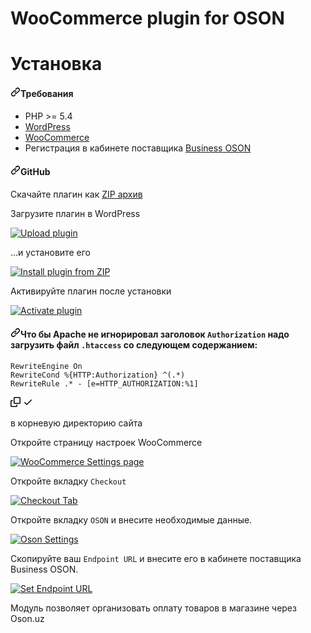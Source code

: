 # WooCommerce plugin for OSON

# Установка

<h4><a id="user-content-требования" class="anchor" aria-hidden="true" href="#требования"><svg class="octicon octicon-link" viewBox="0 0 16 16" version="1.1" width="16" height="16" aria-hidden="true"><path fill-rule="evenodd" d="M7.775 3.275a.75.75 0 001.06 1.06l1.25-1.25a2 2 0 112.83 2.83l-2.5 2.5a2 2 0 01-2.83 0 .75.75 0 00-1.06 1.06 3.5 3.5 0 004.95 0l2.5-2.5a3.5 3.5 0 00-4.95-4.95l-1.25 1.25zm-4.69 9.64a2 2 0 010-2.83l2.5-2.5a2 2 0 012.83 0 .75.75 0 001.06-1.06 3.5 3.5 0 00-4.95 0l-2.5 2.5a3.5 3.5 0 004.95 4.95l1.25-1.25a.75.75 0 00-1.06-1.06l-1.25 1.25a2 2 0 01-2.83 0z"></path></svg></a>Требования</h4>

<ul>
<li>PHP &gt;= 5.4</li>
<li><a href="https://wordpress.org/" rel="nofollow">WordPress</a></li>
<li><a href="https://woocommerce.com/" rel="nofollow">WooCommerce</a></li>
<li>Регистрация в кабинете поставщика <a href="https://business.oson.uz/" rel="nofollow">Business OSON</a></li>
</ul>
<h4><a id="user-content-github" class="anchor" aria-hidden="true" href="#github"><svg class="octicon octicon-link" viewBox="0 0 16 16" version="1.1" width="16" height="16" aria-hidden="true"><path fill-rule="evenodd" d="M7.775 3.275a.75.75 0 001.06 1.06l1.25-1.25a2 2 0 112.83 2.83l-2.5 2.5a2 2 0 01-2.83 0 .75.75 0 00-1.06 1.06 3.5 3.5 0 004.95 0l2.5-2.5a3.5 3.5 0 00-4.95-4.95l-1.25 1.25zm-4.69 9.64a2 2 0 010-2.83l2.5-2.5a2 2 0 012.83 0 .75.75 0 001.06-1.06 3.5 3.5 0 00-4.95 0l-2.5 2.5a3.5 3.5 0 004.95 4.95l1.25-1.25a.75.75 0 00-1.06-1.06l-1.25 1.25a2 2 0 01-2.83 0z"></path></svg></a>GitHub</h4>

<p>Скачайте плагин как <a href="https://github.com/Osonuz/Woocommerce-plugin/archive/refs/heads/main.zip">ZIP архив</a></p>

<p>Загрузите плагин в WordPress</p>

<p><a target="_blank" rel="noopener noreferrer" href="https://user-images.githubusercontent.com/92983919/138640691-afc645f5-f6dc-4f93-b587-4560f001cd3c.png"><img src="https://user-images.githubusercontent.com/92983919/138640691-afc645f5-f6dc-4f93-b587-4560f001cd3c.png" alt="Upload plugin" style="max-width: 100%;"></a></p>

<p>...и установите его</p>

<p><a target="_blank" rel="noopener noreferrer" href="https://user-images.githubusercontent.com/92983919/138671592-b4f91a0c-440f-4c81-8275-d775406a4914.png"><img src="https://user-images.githubusercontent.com/92983919/138671592-b4f91a0c-440f-4c81-8275-d775406a4914.png" alt="Install plugin from ZIP" style="max-width: 100%;"></a></p>

<p>Активируйте плагин после установки</p>
<p><a target="_blank" rel="noopener noreferrer" href="https://user-images.githubusercontent.com/92983919/138691087-8c2688c0-6ba5-4ee8-8090-53120288de45.png"><img src="https://user-images.githubusercontent.com/92983919/138691087-8c2688c0-6ba5-4ee8-8090-53120288de45.png" alt="Activate plugin" style="max-width: 100%;"></a></p>

<h4><a id="user-content-что-бы-apache-не-игнорировал-заголовок-authorization-надо-загрузить-файл-htaccess-со-следующем-содержанием" class="anchor" aria-hidden="true" href="#что-бы-apache-не-игнорировал-заголовок-authorization-надо-загрузить-файл-htaccess-со-следующем-содержанием"><svg class="octicon octicon-link" viewBox="0 0 16 16" version="1.1" width="16" height="16" aria-hidden="true"><path fill-rule="evenodd" d="M7.775 3.275a.75.75 0 001.06 1.06l1.25-1.25a2 2 0 112.83 2.83l-2.5 2.5a2 2 0 01-2.83 0 .75.75 0 00-1.06 1.06 3.5 3.5 0 004.95 0l2.5-2.5a3.5 3.5 0 00-4.95-4.95l-1.25 1.25zm-4.69 9.64a2 2 0 010-2.83l2.5-2.5a2 2 0 012.83 0 .75.75 0 001.06-1.06 3.5 3.5 0 00-4.95 0l-2.5 2.5a3.5 3.5 0 004.95 4.95l1.25-1.25a.75.75 0 00-1.06-1.06l-1.25 1.25a2 2 0 01-2.83 0z"></path></svg></a>Что бы Apache не игнорировал заголовок <code>Authorization</code> надо загрузить файл <code>.htaccess</code> со следующем содержанием:</h4>

<div class="snippet-clipboard-content position-relative overflow-auto"><pre><code>RewriteEngine On
RewriteCond %{HTTP:Authorization} ^(.*)
RewriteRule .* - [e=HTTP_AUTHORIZATION:%1]
</code></pre><div class="zeroclipboard-container position-absolute right-0 top-0">
    <clipboard-copy aria-label="Copy" class="ClipboardButton btn js-clipboard-copy m-2 p-0 tooltipped-no-delay" data-copy-feedback="Copied!" data-tooltip-direction="w" value="RewriteEngine On
RewriteCond %{HTTP:Authorization} ^(.*)
RewriteRule .* - [e=HTTP_AUTHORIZATION:%1]
" tabindex="0" role="button">
      <svg aria-hidden="true" height="16" viewBox="0 0 16 16" version="1.1" width="16" data-view-component="true" class="octicon octicon-copy js-clipboard-copy-icon m-2">
    <path fill-rule="evenodd" d="M0 6.75C0 5.784.784 5 1.75 5h1.5a.75.75 0 010 1.5h-1.5a.25.25 0 00-.25.25v7.5c0 .138.112.25.25.25h7.5a.25.25 0 00.25-.25v-1.5a.75.75 0 011.5 0v1.5A1.75 1.75 0 019.25 16h-7.5A1.75 1.75 0 010 14.25v-7.5z"></path><path fill-rule="evenodd" d="M5 1.75C5 .784 5.784 0 6.75 0h7.5C15.216 0 16 .784 16 1.75v7.5A1.75 1.75 0 0114.25 11h-7.5A1.75 1.75 0 015 9.25v-7.5zm1.75-.25a.25.25 0 00-.25.25v7.5c0 .138.112.25.25.25h7.5a.25.25 0 00.25-.25v-7.5a.25.25 0 00-.25-.25h-7.5z"></path>
</svg>
      <svg aria-hidden="true" height="16" viewBox="0 0 16 16" version="1.1" width="16" data-view-component="true" class="octicon octicon-check js-clipboard-check-icon color-text-success d-none m-2">
    <path fill-rule="evenodd" d="M13.78 4.22a.75.75 0 010 1.06l-7.25 7.25a.75.75 0 01-1.06 0L2.22 9.28a.75.75 0 011.06-1.06L6 10.94l6.72-6.72a.75.75 0 011.06 0z"></path>
</svg>
    </clipboard-copy>
  </div></div>
  
  <p>в корневую директорию сайта</p>
  
  <p>Откройте страницу настроек WooCommerce</p>
  
  <p><a target="_blank" rel="noopener noreferrer" href="https://user-images.githubusercontent.com/92983919/138809748-5b274079-2e91-4d8e-8327-35305c96eba4.png"><img src="https://user-images.githubusercontent.com/92983919/138809748-5b274079-2e91-4d8e-8327-35305c96eba4.png" alt="WooCommerce Settings page" style="max-width: 100%;"></a></p>
  
  <p>Откройте вкладку <code>Checkout</code></p>
  
  <p><a target="_blank" rel="noopener noreferrer" href="https://user-images.githubusercontent.com/92983919/138810220-8c145acb-4f2b-4b38-b11f-e40ad64c123b.png"><img src="https://user-images.githubusercontent.com/92983919/138810220-8c145acb-4f2b-4b38-b11f-e40ad64c123b.png" alt="Checkout Tab" style="max-width: 100%;"></a></p>
  
  <p>Откройте вкладку <code>OSON</code> и внесите необходимые данные.</p>
  
  <p><a target="_blank" rel="noopener noreferrer" href=""><img src="" alt="Oson Settings" style="max-width: 100%;"></a></p>
  <p>Скопируйте ваш <code>Endpoint URL</code> и внесите его в кабинете поставщика Business OSON.</p>
  <p><a target="_blank" rel="noopener noreferrer" href=""><img src="" alt="Set Endpoint URL" style="max-width: 100%;"></a></p>
  


Модуль позволяет организовать оплату товаров в магазине через Oson.uz


